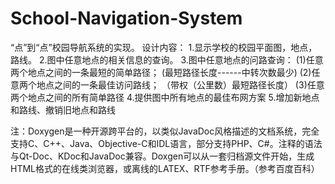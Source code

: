 # School-Navigation-System
“点”到“点”校园导航系统的实现。
设计内容：
1.显示学校的校园平面图，地点，路线。
2.图中任意地点的相关信息的查询。
3.图中任意地点的问路查询：
	(1)任意两个地点之间的一条最短的简单路径；
				(最短路径长度------中转次数最少)
	(2)任意两个地点之间的一条最佳访问路线；
				（带权（公里数）最短路径长度）
	(3)任意两个地点之间的所有简单路径
4.提供图中所有地点的最佳布网方案
5.增加新地点和路线、撤销旧地点和路线



注：Doxygen是一种开源跨平台的，以类似JavaDoc风格描述的文档系统，完全支持C、C++、Java、Objective-C和IDL语言，部分支持PHP、C#。注释的语法与Qt-Doc、KDoc和JavaDoc兼容。Doxgen可以从一套归档源文件开始，生成HTML格式的在线类浏览器，或离线的LATEX、RTF参考手册。（参考百度百科）
